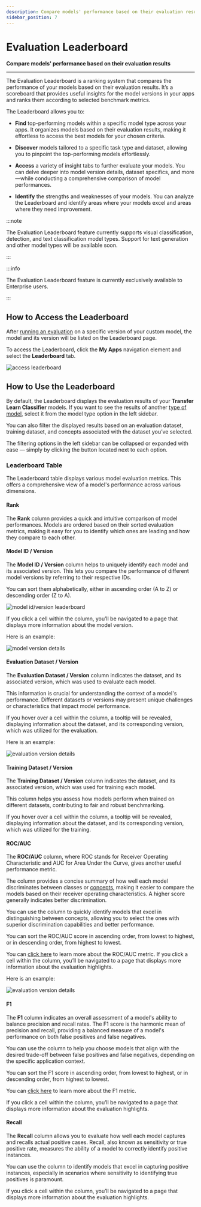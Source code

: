 ```yaml
---
description: Compare models' performance based on their evaluation results
sidebar_position: 7
---
```


# Evaluation Leaderboard

**Compare models' performance based on their evaluation results**
<hr />

The Evaluation Leaderboard is a ranking system that compares the performance of your models based on their evaluation results. It’s a scoreboard that provides useful insights for the model versions in your apps and ranks them according to selected benchmark metrics.

The Leaderboard allows you to:

- **Find** top-performing models within a specific model type across your apps. It organizes models based on their evaluation results, making it effortless to access the best models for your chosen criteria.

- **Discover** models tailored to a specific task type and dataset, allowing you to pinpoint the top-performing models effortlessly.  

- **Access** a variety of insight tabs to further evaluate your models. You can delve deeper into model version details, dataset specifics, and more—while conducting a comprehensive comparison of model performances.

- **Identify** the strengths and weaknesses of your models. You can analyze the Leaderboard and identify areas where your models excel and areas where they need improvement.

:::note

The Evaluation Leaderboard feature currently supports visual classification, detection, and text classification model types. Support for text generation and other model types will be available soon.

:::

:::info

The Evaluation Leaderboard feature is currently exclusively available to Enterprise users.

:::

## How to Access the Leaderboard

After [running an evaluation](https://docs.clarifai.com/portal-guide/evaluate/#running-evaluation) on a specific version of your custom model, the model and its version will be listed on the Leaderboard page. 

To access the Leaderboard, click the **My Apps** navigation element and select the **Leaderboard** tab.  

![access leaderboard](/img/others/leaderboard_1.png)

## How to Use the Leaderboard

By default, the Leaderboard displays the evaluation results of your **Transfer Learn Classifier** models. If you want to see the results of another [type of model](https://docs.clarifai.com/portal-guide/model/model-types/), select it from the model type option in the left sidebar. 

You can also filter the displayed results based on an evaluation dataset, training dataset, and concepts associated with the dataset you’ve selected.

The filtering options in the left sidebar can be collapsed or expanded with ease — simply by clicking the button located next to each option. 

### Leaderboard Table

The Leaderboard table displays various model evaluation metrics. This offers a comprehensive view of a model's performance across various dimensions.

#### Rank

The **Rank** column provides a quick and intuitive comparison of model performances. Models are ordered based on their sorted evaluation metrics, making it easy for you to identify which ones are leading and how they compare to each other.  

#### Model ID / Version

The **Model ID / Version** column helps to uniquely identify each model and its associated version. This lets you compare the performance of different model versions by referring to their respective IDs.

You can sort them alphabetically, either in ascending order (A to Z) or descending order (Z to A).

![model id/version leaderboard](/img/others/leaderboard_2.png)

If you click a cell within the column, you’ll be navigated to a page that displays more information about the model version. 

Here is an example: 

![model version details](/img/others/leaderboard_3.png)

#### Evaluation Dataset / Version

The **Evaluation Dataset / Version** column indicates the dataset, and its associated version, which was used to evaluate each model. 

This information is crucial for understanding the context of a model's performance. Different datasets or versions may present unique challenges or characteristics that impact model performance.

If you hover over a cell within the column, a tooltip will be revealed, displaying information about the dataset, and its corresponding version, which was utilized for the evaluation.

Here is an example:

![evaluation version details](/img/others/leaderboard_4.png)

#### Training Dataset / Version

The **Training Dataset / Version** column indicates the dataset, and its associated version, which was used for training each model. 

This column helps you assess how models perform when trained on different datasets, contributing to fair and robust benchmarking.

If you hover over a cell within the column, a tooltip will be revealed, displaying information about the dataset, and its corresponding version, which was utilized for the training.

#### ROC/AUC

The **ROC/AUC** column, where ROC stands for Receiver Operating Characteristic and AUC for Area Under the Curve, gives another useful performance metric. 

The column provides a concise summary of how well each model discriminates between classes or [concepts](https://docs.clarifai.com/portal-guide/concepts/create-get-update-delete), making it easier to compare the models based on their receiver operating characteristics. A higher score generally indicates better discrimination.

You can use the column to quickly identify models that excel in distinguishing between concepts, allowing you to select the ones with superior discrimination capabilities and better performance.

You can sort the ROC/AUC score in ascending order, from lowest to highest, or in descending order, from highest to lowest. 

You can [click here](https://docs.clarifai.com/portal-guide/evaluate/interpreting-evaluations/#roc-auc-concept-accuracy-score) to learn more about the ROC/AUC metric.
If you click a cell within the column, you’ll be navigated to a page that displays more information about the evaluation highlights. 

Here is an example: 

![evaluation version details](/img/others/leaderboard_5.png)

#### F1

The **F1** column indicates an overall assessment of a model's ability to balance precision and recall rates. The F1 score is the harmonic mean of precision and recall, providing a balanced measure of a model's performance on both false positives and false negatives.

You can use the column to help you choose models that align with the desired trade-off between false positives and false negatives, depending on the specific application context. 

You can sort the F1 score in ascending order, from lowest to highest, or in descending order, from highest to lowest. 

You can [click here](https://docs.clarifai.com/portal-guide/evaluate/interpreting-evaluations/#f1-score) to learn more about the F1 metric.

If you click a cell within the column, you’ll be navigated to a page that displays more information about the evaluation highlights. 

#### Recall

The **Recall** column allows you to evaluate how well each model captures and recalls actual positive cases. Recall, also known as sensitivity or true positive rate, measures the ability of a model to correctly identify positive instances.

You can use the column to identify models that excel in capturing positive instances, especially in scenarios where sensitivity to identifying true positives is paramount.

If you click a cell within the column, you’ll be navigated to a page that displays more information about the evaluation highlights. 
 





